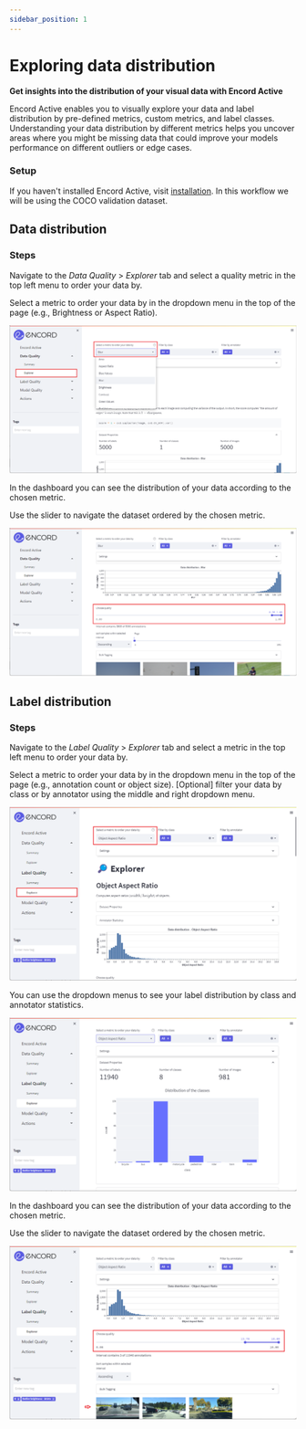 ```yaml
---
sidebar_position: 1
---
```


# Exploring data distribution

**Get insights into the distribution of your visual data with Encord Active**

Encord Active enables you to visually explore your data and label distribution by pre-defined metrics, custom metrics, and label classes. Understanding your data distribution by different metrics helps you uncover areas where you might be missing data that could improve your models performance on different outliers or edge cases.



### Setup

If you haven't installed Encord Active, visit [installation](../installation). In this workflow we will be using the COCO validation dataset.


## Data distribution

### Steps

Navigate to the _Data Quality_ > _Explorer_ tab and select a quality metric in the top left menu to order your data by.

Select a metric to order your data by in the dropdown menu in the top of the page (e.g., Brightness or Aspect Ratio).

![data-quality-similar-images.png](../images/data-quality-similar-images.png)

In the dashboard you can see the distribution of your data according to the chosen metric.

Use the slider to navigate the dataset ordered by the chosen metric.

![data-quality-similar-images-quality.png](../images/data-quality-similar-images-quality.png)

## Label distribution

### Steps

Navigate to the _Label Quality_ > _Explorer_ tab and select a metric in the top left menu to order your data by.

Select a metric to order your data by in the dropdown menu in the top of the page (e.g., annotation count or object size).
[Optional] filter your data by class or by annotator using the middle and right dropdown menu.

![label-quality-data-distribution.png](../images/label-quality-data-distribution.png)

You can use the dropdown menus to see your label distribution by class and annotator statistics.

![label-quality-data-distribution-stats.png](../images/label-quality-data-distribution-stats.png)

In the dashboard you can see the distribution of your data according to the chosen metric.

Use the slider to navigate the dataset ordered by the chosen metric.

![label-quality-data-distribution-slider.png](../images/label-quality-data-distribution-slider.png)
